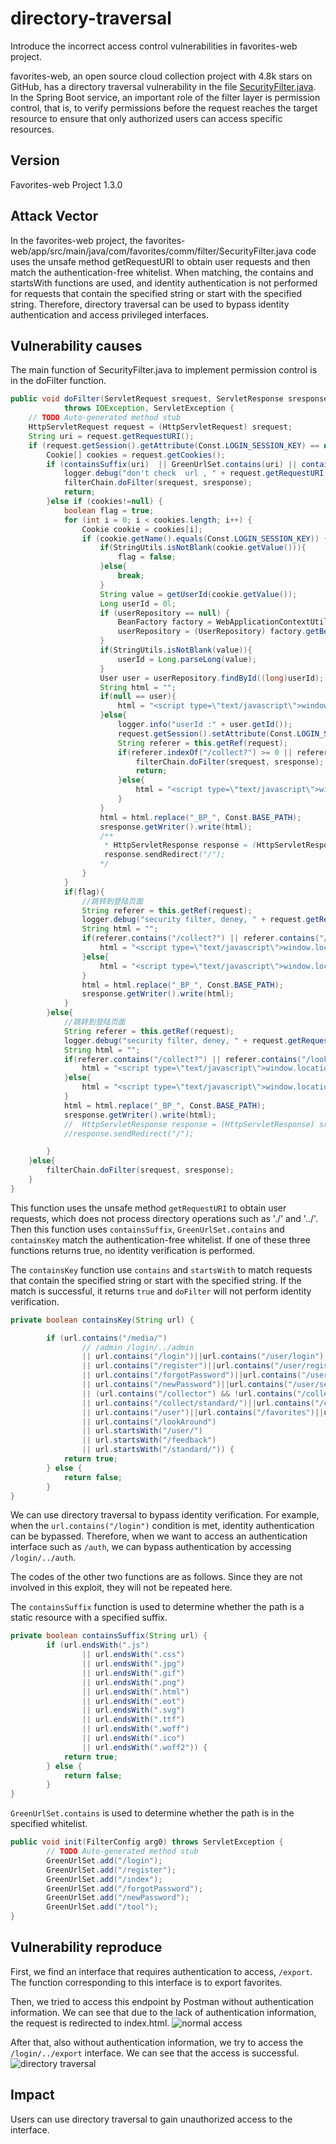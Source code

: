 # directory-traversal
Introduce the incorrect access control vulnerabilities in favorites-web project.

favorites-web, an open source cloud collection project with 4.8k stars on GitHub, has a directory traversal vulnerability in the file [SecurityFilter.java](https://github.com/cloudfavorites/favorites-web/blob/master/app/src/main/java/com/favorites/comm/filter/SecurityFilter.java). In the Spring Boot service, an important role of the filter layer is permission control, that is, to verify permissions before the request reaches the target resource to ensure that only authorized users can access specific resources.


## Version
Favorites-web Project 1.3.0

## Attack Vector
In the favorites-web project, the favorites-web/app/src/main/java/com/favorites/comm/filter/SecurityFilter.java code uses the unsafe method getRequestURI to obtain user requests and then match the authentication-free whitelist. When matching, the contains and startsWith functions are used, and identity authentication is not performed for requests that contain the specified string or start with the specified string. Therefore, directory traversal can be used to bypass identity authentication and access privileged interfaces.

## Vulnerability causes
The main function of SecurityFilter.java to implement permission control is in the doFilter function.

```java
public void doFilter(ServletRequest srequest, ServletResponse sresponse, FilterChain filterChain)
			throws IOException, ServletException {
	// TODO Auto-generated method stub
	HttpServletRequest request = (HttpServletRequest) srequest;
	String uri = request.getRequestURI();
	if (request.getSession().getAttribute(Const.LOGIN_SESSION_KEY) == null) {
		Cookie[] cookies = request.getCookies();
		if (containsSuffix(uri)  || GreenUrlSet.contains(uri) || containsKey(uri)) {
			logger.debug("don't check  url , " + request.getRequestURI());
			filterChain.doFilter(srequest, sresponse);
			return;
		}else if (cookies!=null) {
			boolean flag = true;
			for (int i = 0; i < cookies.length; i++) {
				Cookie cookie = cookies[i];
				if (cookie.getName().equals(Const.LOGIN_SESSION_KEY)) {
					if(StringUtils.isNotBlank(cookie.getValue())){
						flag = false;
					}else{
						break;
					}
					String value = getUserId(cookie.getValue());
					Long userId = 0l;
					if (userRepository == null) {
						BeanFactory factory = WebApplicationContextUtils.getRequiredWebApplicationContext(request.getServletContext());
						userRepository = (UserRepository) factory.getBean("userRepository");
					}
					if(StringUtils.isNotBlank(value)){
						userId = Long.parseLong(value);
					}
					User user = userRepository.findById((long)userId);
					String html = "";
					if(null == user){
						html = "<script type=\"text/javascript\">window.location.href=\"_BP_login\"</script>";
					}else{
						logger.info("userId :" + user.getId());
						request.getSession().setAttribute(Const.LOGIN_SESSION_KEY, user);
						String referer = this.getRef(request);
						if(referer.indexOf("/collect?") >= 0 || referer.indexOf("/lookAround") >= 0){
							filterChain.doFilter(srequest, sresponse);
							return;
						}else{
							html = "<script type=\"text/javascript\">window.location.href=\"_BP_\"</script>";
						}
					}
					html = html.replace("_BP_", Const.BASE_PATH);
					sresponse.getWriter().write(html);
					/**
					 * HttpServletResponse response = (HttpServletResponse) sresponse;
					 response.sendRedirect("/");
					*/
				}
			}
			if(flag){
				//跳转到登陆页面
				String referer = this.getRef(request);
				logger.debug("security filter, deney, " + request.getRequestURI());
				String html = "";
				if(referer.contains("/collect?") || referer.contains("/lookAround")){
					html = "<script type=\"text/javascript\">window.location.href=\"_BP_login\"</script>";
				}else{
					html = "<script type=\"text/javascript\">window.location.href=\"_BP_index\"</script>";
				}
				html = html.replace("_BP_", Const.BASE_PATH);
				sresponse.getWriter().write(html);
			}
		}else{
			//跳转到登陆页面
			String referer = this.getRef(request);
			logger.debug("security filter, deney, " + request.getRequestURI());
			String html = "";
			if(referer.contains("/collect?") || referer.contains("/lookAround")){
				html = "<script type=\"text/javascript\">window.location.href=\"_BP_login\"</script>";
			}else{
				html = "<script type=\"text/javascript\">window.location.href=\"_BP_index\"</script>";
			}
			html = html.replace("_BP_", Const.BASE_PATH);
			sresponse.getWriter().write(html);
			//	HttpServletResponse response = (HttpServletResponse) sresponse;
			//response.sendRedirect("/");

		}
	}else{
		filterChain.doFilter(srequest, sresponse);
	}
}
```

This function uses the unsafe method `getRequestURI` to obtain user requests, which does not process directory operations such as './' and '../'. Then this function uses `containsSuffix`, `GreenUrlSet.contains` and `containsKey` match the authentication-free whitelist. If one of these three functions returns true, no identity verification is performed. 

The `containsKey` function use `contains` and `startsWith` to match requests that contain the specified string or start with the specified string. If the match is successful, it returns `true` and `doFilter` will not perform identity verification.

```java
private boolean containsKey(String url) {

		if (url.contains("/media/")
				// /admin /login/../admin
				|| url.contains("/login")||url.contains("/user/login")
				|| url.contains("/register")||url.contains("/user/regist")||url.contains("/index")
				|| url.contains("/forgotPassword")||url.contains("/user/sendForgotPasswordEmail")
				|| url.contains("/newPassword")||url.contains("/user/setNewPassword")
				|| (url.contains("/collector") && !url.contains("/collect/detail/"))
				|| url.contains("/collect/standard/")||url.contains("/collect/simple/")
				|| url.contains("/user")||url.contains("/favorites")||url.contains("/comment")
				|| url.contains("/lookAround")
				|| url.startsWith("/user/")
				|| url.startsWith("/feedback")
				|| url.startsWith("/standard/")) {
			return true;
		} else {
			return false;
		}
}
```

We can use directory traversal to bypass identity verification. For example, when the `url.contains("/login")` condition is met, identity authentication can be bypassed. Therefore, when we want to access an authentication interface such as `/auth`, we can bypass authentication by accessing `/login/../auth`.

The codes of the other two functions are as follows. Since they are not involved in this exploit, they will not be repeated here.

The `containsSuffix` function is used to determine whether the path is a static resource with a specified suffix.

```java
private boolean containsSuffix(String url) {
		if (url.endsWith(".js")
				|| url.endsWith(".css")
				|| url.endsWith(".jpg")
				|| url.endsWith(".gif")
				|| url.endsWith(".png")
				|| url.endsWith(".html")
				|| url.endsWith(".eot")
				|| url.endsWith(".svg")
				|| url.endsWith(".ttf")
				|| url.endsWith(".woff")
				|| url.endsWith(".ico")
				|| url.endsWith(".woff2")) {
			return true;
		} else {
			return false;
		}
}
```

`GreenUrlSet.contains` is used to determine whether the path is in the specified whitelist.

```java
public void init(FilterConfig arg0) throws ServletException {
		// TODO Auto-generated method stub
		GreenUrlSet.add("/login");
		GreenUrlSet.add("/register");
		GreenUrlSet.add("/index");
		GreenUrlSet.add("/forgotPassword");
		GreenUrlSet.add("/newPassword");
		GreenUrlSet.add("/tool");
}
```

## Vulnerability reproduce

First, we find an interface that requires authentication to access, `/export`. The function corresponding to this interface is to export favorites.

Then, we tried to access this endpoint by Postman without authentication information. We can see that due to the lack of authentication information, the request is redirected to index.html.
![normal access](https://github.com/DYX217/directory-traversal/blob/main/image/normal.png)

After that, also without authentication information, we try to access the `/login/../export` interface. We can see that the access is successful.
![directory traversal](https://github.com/DYX217/directory-traversal/blob/main/image/bypass.png)

## Impact

Users can use directory traversal to gain unauthorized access to the interface.


